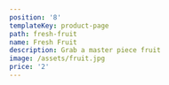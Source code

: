 ```yaml
---
position: '8'
templateKey: product-page
path: fresh-fruit
name: Fresh Fruit
description: Grab a master piece fruit
image: /assets/fruit.jpg
price: '2'
---
```


